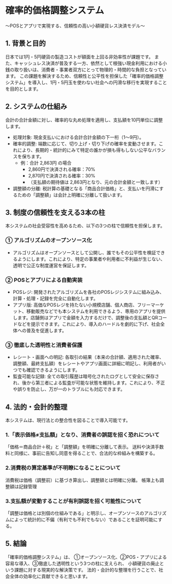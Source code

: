 # 確率的価格調整システム
〜POSとアプリで実現する、信頼性の高い小額硬貨レス決済モデル〜

## 1. 背景と目的
日本では1円・5円硬貨の製造コストが額面を上回る非効率性が課題です。
また、キャッシュレス決済が普及する一方、依然として根強い現金利用における小銭の取り扱いは、消費者・事業者双方にとって物理的・時間的な負担となっています。
この課題を解決するため、信頼性と公平性を担保した「確率的価格調整システム」を導入し、1円・5円玉を使わない社会への円滑な移行を実現することを目的とします。

## 2. システムの仕組み
会計の合計金額に対し、確率的な丸め処理を適用し、支払額を10円単位に調整します。
* 処理対象: 現金支払いにおける会計合計金額の下一桁（1〜9円）。
* 確率的調整: 端数に応じて、切り上げ・切り下げの確率を変動させます。これにより、長期的・統計的にみて特定の誰かが損も得もしない公平なバランスを保ちます。
  * 例：合計 2,863円 の場合
    * 2,860円で決済される確率：70%
    * 2,870円で決済される確率：30%
    * （支払額の期待値は 2,863円となり、元の合計金額と一致します）
* 調整額の分離: 税計算の基礎となる「商品合計価格」と、支払いを円滑にするための「調整額」は会計上明確に分離して扱います。

## 3. 制度の信頼性を支える3本の柱
本システムの社会受容性を高めるため、以下の3つの柱で信頼性を担保します。
### ① アルゴリズムのオープンソース化
* アルゴリズムはオープンソースとして公開し、誰でもその公平性を検証できるようにします。これにより、特定の事業者や利用者に不利益が生じない、透明で公正な制度運営を保証します。
### ② POSとアプリによる自動実装
* POSレジ: 開発されたアルゴリズムを各社のPOSレジシステムに組み込み、計算・処理・記録を完全に自動化します。
* アプリ版: 高価なPOSレジを持たない小規模店舗、個人商店、フリーマーケット、移動販売などでも本システムを利用できるよう、専用のアプリを提供します。店舗側はアプリで金額を入力するだけで、調整後の支払額とQRコードなどを提示できます。これにより、導入のハードルを劇的に下げ、社会全体への普及を促進します。
### ③ 徹底した透明性と消費者保護
* レシート・画面への明記: 各取引の結果（本来の合計額、適用された確率、調整額、最終支払額）をレシートやアプリ画面に詳細に明記し、利用者がいつでも確認できるようにします。
* 監査可能な記録: 全ての取引履歴は暗号化されたログとして安全に保存され、後から第三者による監査が可能な状態を維持します。これにより、不正や誤りを防止し、万が一のトラブルにも対応できます。

## 4. 法的・会計的整理
本システムは、現行法との整合性を図ることで導入可能です。

### 1.「表示価格≠支払額」となり、消費者の誤認を招く恐れについて
「価格＝商品合計＋税」と「調整額」を明確に分離して表示。
送料や決済手数料と同様に、事前に告知し同意を得ることで、合法的な枠組みを構築する。

### 2.消費税の算定基準が不明瞭になることについて
消費税は価格（調整前）に基づき算出し、調整額とは明確に分離。
帳簿上も調整額は記録管理

### 3.支払額が変動することが有利誤認を招く可能性について
「調整は価格とは別個の仕組みである」と明示し、オープンソースのアルゴリズムによって統計的に不偏（有利でも不利でもない）であることを証明可能にする。


## 5. 結論
「確率的価格調整システム」は、
①オープンソース化、②POS・アプリによる容易な導入、③徹底した透明性という3つの柱に支えられ、
小額硬貨の廃止という課題に対する現実的な解決策です。
法的・会計的な整理を行うことで、社会全体の効率化に貢献できると思います。
